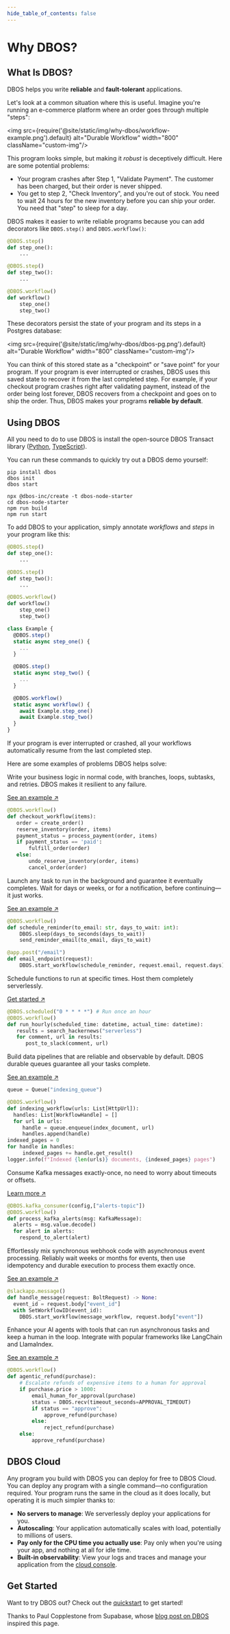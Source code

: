 ```yaml
---
hide_table_of_contents: false
---
```


# Why DBOS?

## What Is DBOS?

DBOS helps you write **reliable** and **fault-tolerant** applications.

Let's look at a common situation where this is useful.
Imagine you're running an e-commerce platform where an order goes through multiple "steps":

<img src={require('@site/static/img/why-dbos/workflow-example.png').default} alt="Durable Workflow" width="800" className="custom-img"/>


This program looks simple, but making it _robust_ is deceptively difficult.
Here are some potential problems:

- Your program crashes after Step 1, "Validate Payment". The customer has been charged, but their order is never shipped.
- You get to step 2, "Check Inventory", and you're out of stock. You need to wait 24 hours for the new inventory before you can ship your order. You need that "step" to sleep for a day.


DBOS makes it easier to write reliable programs because you can add decorators like `DBOS.step()` and `DBOS.workflow()`:

```python
@DBOS.step()
def step_one():
    ...

@DBOS.step()
def step_two():
    ...

@DBOS.workflow()
def workflow()
    step_one()
    step_two()
```

These decorators persist the state of your program and its steps in a Postgres database:

<img src={require('@site/static/img/why-dbos/dbos-pg.png').default} alt="Durable Workflow" width="800" className="custom-img"/> 

You can think of this stored state as a "checkpoint" or "save point" for your program.
If your program is ever interrupted or crashes, DBOS uses this saved state to recover it from the last completed step.
For example, if your checkout program crashes right after validating payment, instead of the order being lost forever, DBOS recovers from a checkpoint and goes on to ship the order.
Thus, DBOS makes your programs **reliable by default**.

## Using DBOS

All you need to do to use DBOS is install the open-source DBOS Transact library ([Python](https://github.com/dbos-inc/dbos-transact-py), [TypeScript](https://github.com/dbos-inc/dbos-transact-ts)).

You can run these commands to quickly try out a DBOS demo yourself:


<Tabs groupId="language">
<TabItem value="python" label="Python">

```shell
pip install dbos
dbos init
dbos start
```
</TabItem>
<TabItem value="typescript" label="TypeScript">

```shell
npx @dbos-inc/create -t dbos-node-starter
cd dbos-node-starter
npm run build
npm run start
```
</TabItem>
</Tabs>


To add DBOS to your application, simply annotate _workflows_ and _steps_ in your program like this:
<Tabs groupId="language">
<TabItem value="python" label="Python">

```python
@DBOS.step()
def step_one():
    ...

@DBOS.step()
def step_two():
    ...

@DBOS.workflow()
def workflow()
    step_one()
    step_two()
```
</TabItem>
<TabItem value="typescript" label="TypeScript">

```javascript
class Example {
  @DBOS.step()
  static async step_one() {
    ...
  }

  @DBOS.step()
  static async step_two() {
    ...
  }

  @DBOS.workflow()
  static async workflow() {
    await Example.step_one()
    await Example.step_two()
  }
}
```
</TabItem>
</Tabs>

If your program is ever interrupted or crashed, all your workflows automatically resume from the last completed step.

Here are some examples of problems DBOS helps solve:

<Tabs groupId="examples">

<TabItem value="workflow" label="Reliable Workflows">
<section className="row list">
<article className="col col--4">

Write your business logic in normal code, with branches, loops, subtasks, and retries. DBOS makes it resilient to any failure.

[See an example ↗️](./python/examples/widget-store.md)

</article>
<article className="col col--8">

```python
@DBOS.workflow()
def checkout_workflow(items):
   order = create_order()
   reserve_inventory(order, items)
   payment_status = process_payment(order, items)
   if payment_status == 'paid':
       fulfill_order(order)
   else:
       undo_reserve_inventory(order, items)
       cancel_order(order)
```

</article>
</section>
</TabItem>

<TabItem value="background" label="Background Tasks">
<section className="row list">
<article className="col col--4">

Launch any task to run in the background and guarantee it eventually completes.
Wait for days or weeks, or for a notification, before continuing&mdash;it just works.

[See an example ↗️](./python/examples/scheduled-reminders.md)

</article>
<article className="col col--8">

```python
@DBOS.workflow()
def schedule_reminder(to_email: str, days_to_wait: int):
    DBOS.sleep(days_to_seconds(days_to_wait))
    send_reminder_email(to_email, days_to_wait)

@app.post("/email")
def email_endpoint(request):
    DBOS.start_workflow(schedule_reminder, request.email, request.days)
```

</article>
</section>
</TabItem>

<TabItem value="cron" label="Cron Jobs">
<section className="row list">
<article className="col col--4">

Schedule functions to run at specific times.
Host them completely serverlessly.

[Get started ↗️](./python/examples/cron-starter.md)

</article>
<article className="col col--8">

```python
@DBOS.scheduled("0 * * * *") # Run once an hour
@DBOS.workflow()
def run_hourly(scheduled_time: datetime, actual_time: datetime):
   results = search_hackernews("serverless")
   for comment, url in results:
      post_to_slack(comment, url)
```

</article>
</section>
</TabItem>

<TabItem value="pipelines" label="Data Pipelines">
<section className="row list">
<article className="col col--4">

Build data pipelines that are reliable and observable by default.
DBOS durable queues guarantee all your tasks complete.

[See an example ↗️](./python/examples/document-detective.md)

</article>
<article className="col col--8">

```python
queue = Queue("indexing_queue")

@DBOS.workflow()
def indexing_workflow(urls: List[HttpUrl]):
  handles: List[WorkflowHandle] = []
  for url in urls:
     handle = queue.enqueue(index_document, url)
     handles.append(handle)
indexed_pages = 0
for handle in handles:
     indexed_pages += handle.get_result()
logger.info(f"Indexed {len(urls)} documents, {indexed_pages} pages")
```

</article>
</section>
</TabItem>


<TabItem value="kafka" label="Kafka">
<section className="row list">
<article className="col col--4">

Consume Kafka messages exactly-once, no need to worry about timeouts or offsets.

[Learn more ↗️](./python/tutorials/kafka-integration.md)

</article>
<article className="col col--8">

```python
@DBOS.kafka_consumer(config,["alerts-topic"])
@DBOS.workflow()
def process_kafka_alerts(msg: KafkaMessage):
  alerts = msg.value.decode()
  for alert in alerts:
    respond_to_alert(alert)
```

</article>
</section>
</TabItem>

<TabItem value="webhooks" label="Webhooks">
<section className="row list">
<article className="col col--4">

Effortlessly mix synchronous webhook code with asynchronous event processing. Reliably wait weeks or months for events, then use idempotency and durable execution to process them exactly once.

[See an example ↗️](./python/examples/rag-slackbot.md)

</article>
<article className="col col--8">

```python
@slackapp.message()
def handle_message(request: BoltRequest) -> None:
  event_id = request.body["event_id"]
  with SetWorkflowID(event_id):
    DBOS.start_workflow(message_workflow, request.body["event"])
```

</article>
</section>
</TabItem>

<TabItem value="agents" label="AI Agents">
<section className="row list">
<article className="col col--4">

Enhance your AI agents with tools that can run asynchronous tasks and keep a human in the loop.
Integrate with popular frameworks like LangChain and LlamaIndex.

[See an example ↗️](./python/examples/reliable-ai-agent.md)

</article>
<article className="col col--8">

```python
@DBOS.workflow()
def agentic_refund(purchase):
    # Escalate refunds of expensive items to a human for approval
    if purchase.price > 1000:
        email_human_for_approval(purchase)
        status = DBOS.recv(timeout_seconds=APPROVAL_TIMEOUT)
        if status == "approve":
            approve_refund(purchase)
        else:
            reject_refund(purchase)
    else:
        approve_refund(purchase)
```

</article>
</section>
</TabItem>

</Tabs>

## DBOS Cloud

Any program you build with DBOS you can deploy for free to DBOS Cloud.
You can deploy any program with a single command&mdash;no configuration required.
Your program runs the same in the cloud as it does locally, but operating it is much simpler thanks to:

- **No servers to manage**: We serverlessly deploy your applications for you.
- **Autoscaling**: Your application automatically scales with load, potentially to millions of users.
- **Pay only for the CPU time you actually use**: Pay only when you're using your app, and nothing at all for idle time.
- **Built-in observability**: View your logs and traces and manage your application from the [cloud console](https://console.dbos.dev).

## Get Started

Want to try DBOS out? Check out the [quickstart](./quickstart.md) to get started!

Thanks to Paul Copplestone from Supabase, whose [blog post on DBOS](https://supabase.com/blog/durable-workflows-in-postgres-dbos) inspired this page.